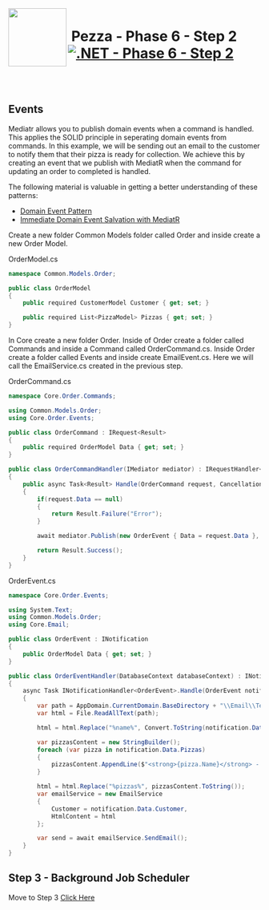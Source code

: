 <img align="left" width="116" height="116" src="../pezza-logo.png" />

# &nbsp;**Pezza - Phase 6 - Step 2** [![.NET - Phase 6 - Step 2](https://github.com/entelect-incubator/.NET/actions/workflows/dotnet-phase6-step2.yml/badge.svg)](https://github.com/entelect-incubator/.NET/actions/workflows/dotnet-phase6-step2.yml)

<br/><br/>

## **Events**

Mediatr allows you to publish domain events when a command is handled. This applies the SOLID principle in seperating domain events from commands. In this example, we will be sending out an email to the customer to notify them that their pizza is ready for collection. We achieve this by creating an event that we publish with MediatR when the command for updating an order to completed is handled.

The following material is valuable in getting a better understanding of these patterns:
- [Domain Event Pattern](https://microservices.io/patterns/data/domain-event.html)
- [Immediate Domain Event Salvation with MediatR](https://ardalis.com/immediate-domain-event-salvation-with-mediatr/)

Create a new folder Common Models folder called Order and inside create a new Order Model.

OrderModel.cs

```cs
namespace Common.Models.Order;

public class OrderModel
{
	public required CustomerModel Customer { get; set; }

	public required List<PizzaModel> Pizzas { get; set; }
}
```

In Core create a new folder Order. Inside of Order create a folder called Commands and inside a Command called OrderCommand.cs. Inside Order create a folder called Events and inside create EmailEvent.cs. Here we will call the EmailService.cs created in the previous step.

OrderCommand.cs

```cs
namespace Core.Order.Commands;

using Common.Models.Order;
using Core.Order.Events;

public class OrderCommand : IRequest<Result>
{
	public required OrderModel Data { get; set; }
}

public class OrderCommandHandler(IMediator mediator) : IRequestHandler<OrderCommand, Result>
{
	public async Task<Result> Handle(OrderCommand request, CancellationToken cancellationToken)
	{
		if(request.Data == null)
		{
			return Result.Failure("Error");
		}

		await mediator.Publish(new OrderEvent { Data = request.Data }, cancellationToken);

		return Result.Success();
	}
}
```

OrderEvent.cs

```cs
namespace Core.Order.Events;

using System.Text;
using Common.Models.Order;
using Core.Email;

public class OrderEvent : INotification
{
	public OrderModel Data { get; set; }
}

public class OrderEventHandler(DatabaseContext databaseContext) : INotificationHandler<OrderEvent>
{
	async Task INotificationHandler<OrderEvent>.Handle(OrderEvent notification, CancellationToken cancellationToken)
	{
		var path = AppDomain.CurrentDomain.BaseDirectory + "\\Email\\Templates\\OrderCompleted.html";
		var html = File.ReadAllText(path);

		html = html.Replace("%name%", Convert.ToString(notification.Data.Customer.Name));

		var pizzasContent = new StringBuilder();
		foreach (var pizza in notification.Data.Pizzas)
		{
			pizzasContent.AppendLine($"<strong>{pizza.Name}</strong> - {pizza.Description}<br/>");
		}

		html = html.Replace("%pizzas%", pizzasContent.ToString());
		var emailService = new EmailService
		{
			Customer = notification.Data.Customer,
			HtmlContent = html
		};

		var send = await emailService.SendEmail();
	}
}
```

## **Step 3 - Background Job Scheduler**

Move to Step 3
[Click Here](https://github.com/entelect-incubator/.NET/tree/master/Phase%206/Step%203)